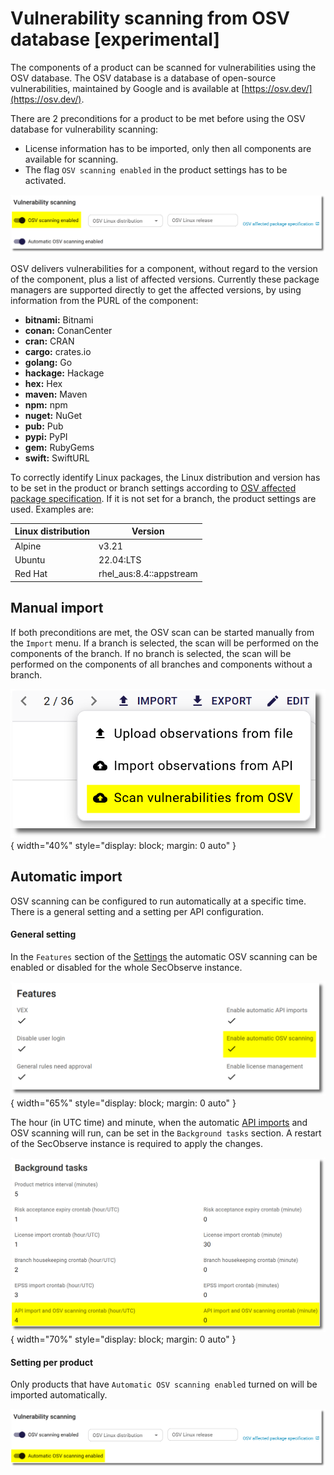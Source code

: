 # Vulnerability scanning from OSV database [experimental]

The components of a product can be scanned for vulnerabilities using the OSV database. The OSV database is a database of open-source vulnerabilities, maintained by Google and is available at [https://osv.dev/](https://osv.dev/).

There are 2 preconditions for a product to be met before using the OSV database for vulnerability scanning:

* License information has to be imported, only then all components are available for scanning.
* The flag `OSV scanning enabled` in the product settings has to be activated.

![OSV scanning settings](../assets/images/screenshot_osv_scanning_settings_1.png)

OSV delivers vulnerabilities for a component, without regard to the version of the component, plus a list of affected versions. Currently these package managers are supported directly to get the affected versions, by using information from the PURL of the component:

* **bitnami:** Bitnami
* **conan:** ConanCenter
* **cran:** CRAN
* **cargo:** crates.io
* **golang:** Go
* **hackage:** Hackage
* **hex:** Hex
* **maven:** Maven
* **npm:** npm
* **nuget:** NuGet
* **pub:** Pub
* **pypi:** PyPI
* **gem:** RubyGems
* **swift:** SwiftURL

To correctly identify Linux packages, the Linux distribution and version has to be set in the product or branch settings according to [OSV affected package specification](https://ossf.github.io/osv-schema/#affectedpackage-field). If it is not set for a branch, the product settings are used. Examples are:

| Linux distribution | Version   |
|--------------------|-----------|
| Alpine             | v3.21     |
| Ubuntu             | 22.04:LTS |
| Red Hat            | rhel_aus:8.4::appstream |


## Manual import

If both preconditions are met, the OSV scan can be started manually from the `Import` menu. If a branch is selected, the scan will be performed on the components of the branch. If no branch is selected, the scan will be performed on the components of all branches and components without a branch.

![OSV scanning import](../assets/images/screenshot_osv_scanning_import.png){ width="40%" style="display: block; margin: 0 auto" }


## Automatic import

OSV scanning can be configured to run automatically at a specific time. There is a general setting and a setting per API configuration.

#### General setting

In the `Features` section of the [Settings](../getting_started/configuration.md#admininistration-in-secobserve) the automatic OSV scanning can be enabled or disabled for the whole SecObserve instance.

![Settings automatic OSV scanning](../assets/images/screenshot_settings_automatic_osv_scanning.png){ width="65%" style="display: block; margin: 0 auto" }

The hour (in UTC time) and minute, when the automatic [API imports](./api_import.md/#automatic-import) and OSV scanning will run, can be set in the `Background tasks` section. A restart of the SecObserve instance is required to apply the changes.

![Settings automatic OSV scanning](../assets/images/screenshot_settings_background_api_osv.png){ width="70%" style="display: block; margin: 0 auto" }

#### Setting per product

Only products that have `Automatic OSV scanning enabled` turned on will be imported automatically.

![OSV scanning settings](../assets/images/screenshot_osv_scanning_settings_2.png)
